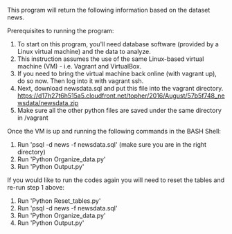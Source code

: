 This program will return the following information based on the dataset news.

Prerequisites to running the program:
1. To start on this program, you'll need database software (provided by a Linux virtual machine) and the data to analyze.
2. This instruction assumes the use of the same Linux-based virtual machine (VM) - i.e. Vagrant and VirtualBox.
3. If you need to bring the virtual machine back online (with vagrant up), do so now. Then log into it with vagrant ssh.
4. Next, download newsdata.sql and put this file into the vagrant directory.
    https://d17h27t6h515a5.cloudfront.net/topher/2016/August/57b5f748_newsdata/newsdata.zip
5. Make sure all the other python files are saved under the same directory in /vagrant

Once the VM is up and running the following commands in the BASH Shell:
1. Run 'psql -d news -f newsdata.sql' (make sure you are in the right directory)
2. Run 'Python Organize_data.py'
3. Run 'Python Output.py'

If you would like to run the codes again you will need to reset the tables and re-run step 1 above:
1. Run 'Python Reset_tables.py'
2. Run 'psql -d news -f newsdata.sql'
3. Run 'Python Organize_data.py'
4. Run 'Python Output.py'
